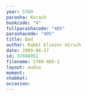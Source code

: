 ```yaml
---
year: 5769
parasha: Korach
bookcode: "4"
fullparashacode: "405"
parashacode: "405"
title: Bad
author: Rabbi Eliezer Hirsch
date: 2009-06-27
id: 57694051
filename: 5769-405-1
layout: audio
moment: 
shabbat: 
occasion: 
---
```

